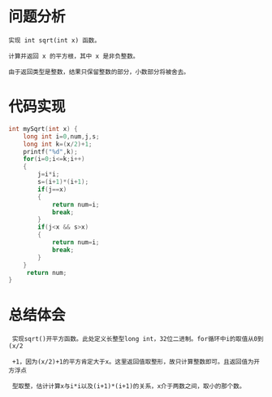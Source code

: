 # 问题分析 #

    实现 int sqrt(int x) 函数。

    计算并返回 x 的平方根，其中 x 是非负整数。

    由于返回类型是整数，结果只保留整数的部分，小数部分将被舍去。

# 代码实现 #
```C
int mySqrt(int x) {
    long int i=0,num,j,s;
    long int k=(x/2)+1;
    printf("%d",k);
    for(i=0;i<=k;i++)
    {
        j=i*i;
        s=(i+1)*(i+1);
        if(j==x)
        {
            return num=i;
            break;
        }
        if(j<x && s>x)
        {
            return num=i;
            break;
        }    
    }
     return num;   
}
```
# 总结体会 #
     实现sqrt()开平方函数。此处定义长整型long int，32位二进制。for循环中i的取值从0到(x/2
 
     +1，因为(x/2)+1的平方肯定大于x。这里返回值取整形，故只计算整数即可。且返回值为开方浮点

     型取整，估计计算x与i*i以及(i+1)*(i+1)的关系，x介于两数之间，取小的那个数。